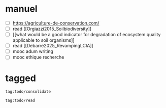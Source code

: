 # manuel
- [ ] https://agriculture-de-conservation.com/
- [ ] read [[Orgiazzi2015_Soilbiodiversity]]
- [ ] [[what would be a good indicator for degradation of ecosystem quality applicable to soil organisms]]
- [ ] read [[Debarre2025_RevampingLCIA]]
- [ ] mooc adum writing
- [ ] mooc ethique recherche
# tagged
```query
tag:todo/consolidate
```
```query
tag:todo/read
```
